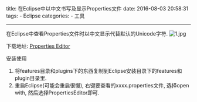 title: 在Eclipse中以中文书写及显示Properties文件
date: 2016-08-03 20:58:31
tags: 
	- Eclipse
categories: 
	- 工具

---



在Eclipse中查看Properties文件时以中文显示代替默认的Unicode字符.
![1.jpg](http://p9i3bjj2h.bkt.clouddn.com/2018-05-29-173621.png)

下载地址: [Properties Editor](http://p7ivlhq87.bkt.clouddn.com/properties%20editor.rar)


安装使用
1. 将features目录和plugins下的东西复制到Eclipse安装目录下的features和plugin目录里.
2. 重启Eclipse(可能会重启很慢), 右键要查看的xxxx.properties文件, 选择open with, 然后选择PropertiesEditor即可.






 